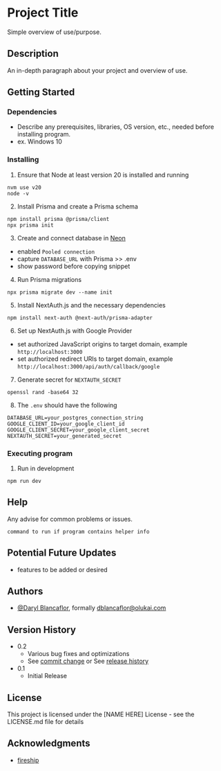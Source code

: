 # Project Title

Simple overview of use/purpose.

## Description

An in-depth paragraph about your project and overview of use.

## Getting Started

### Dependencies

* Describe any prerequisites, libraries, OS version, etc., needed before installing program.
* ex. Windows 10

### Installing

1. Ensure that Node at least version 20 is installed and running
```
nvm use v20
node -v
```

2. Install Prisma and create a Prisma schema
```
npm install prisma @prisma/client
npx prisma init
```

3. Create and connect database in [Neon](https://neon.tech/docs/guides/prisma)
* enabled `Pooled connection`
* capture `DATABASE_URL` with Prisma >> .env
* show password before copying snippet

4. Run Prisma migrations
```
npx prisma migrate dev --name init
```

5. Install NextAuth.js and the necessary dependencies
```
npm install next-auth @next-auth/prisma-adapter
```

6. Set up NextAuth.js with Google Provider
* set authorized JavaScript origins to target domain, example `http://localhost:3000`
* set authorized redirect URIs to target domain, example `http://localhost:3000/api/auth/callback/google`

7. Generate secret for `NEXTAUTH_SECRET`
```
openssl rand -base64 32
```

8. The `.env` should have the following
```
DATABASE_URL=your_postgres_connection_string
GOOGLE_CLIENT_ID=your_google_client_id
GOOGLE_CLIENT_SECRET=your_google_client_secret
NEXTAUTH_SECRET=your_generated_secret
```

### Executing program

1. Run in development
```
npm run dev
```

## Help

Any advise for common problems or issues.
```
command to run if program contains helper info
```

## Potential Future Updates
* features to be added or desired

## Authors

* [@Daryl Blancaflor](djblanc360@gmail.com), formally dblancaflor@olukai.com

## Version History

* 0.2
    * Various bug fixes and optimizations
    * See [commit change]() or See [release history]()
* 0.1
    * Initial Release

## License

This project is licensed under the [NAME HERE] License - see the LICENSE.md file for details

## Acknowledgments

* [fireship](https://fireship.io/)